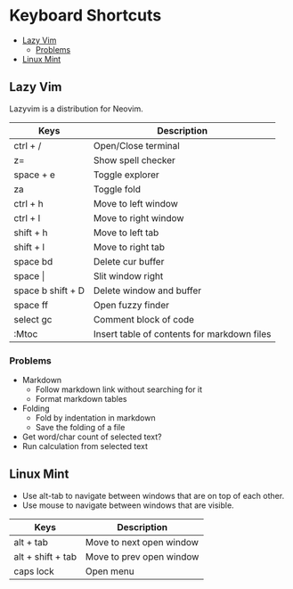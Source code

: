 # Keyboard Shortcuts

<!-- mtoc-start -->

* [Lazy Vim](#lazy-vim)
  * [Problems](#problems)
* [Linux Mint](#linux-mint)

<!-- mtoc-end -->

## Lazy Vim
Lazyvim is a distribution for Neovim.

| Keys | Description |
|-|-|
| ctrl + / | Open/Close terminal |
| z= |  Show spell checker |
| space + e | Toggle explorer |
| za | Toggle fold |
| ctrl + h | Move to left window |
| ctrl + l | Move to right window |
| shift + h | Move to left tab |
| shift + l | Move to right tab |
| space bd | Delete cur buffer |
| space \| | Slit window right |
| space b shift + D | Delete window and buffer |
| space ff | Open fuzzy finder |
| select gc | Comment block of code |
| :Mtoc | Insert table of contents for markdown files |

### Problems
- Markdown
	- Follow markdown link without searching for it
	- Format markdown tables
- Folding
	- Fold by indentation in markdown
	- Save the folding of a file
- Get word/char count of selected text?
- Run calculation from selected text

## Linux Mint
- Use alt-tab to navigate between windows that are on top of each other.
- Use mouse to navigate between windows that are visible.

| Keys | Description |
|-|-|
| alt + tab | Move to next open window |
| alt + shift + tab | Move to prev open window |
| caps lock | Open menu |
